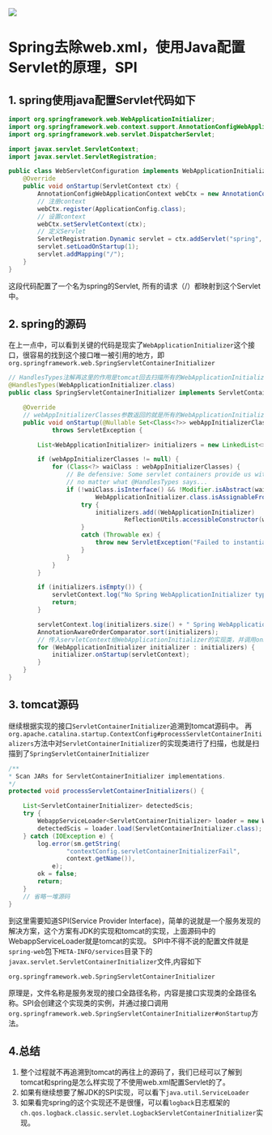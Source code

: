 ![](https://img.hacpai.com/bing/20190220.jpg?imageView2/1/w/960/h/540/interlace/1/q/100)

# Spring去除web.xml，使用Java配置Servlet的原理，SPI

## 1. spring使用java配置Servlet代码如下
```java
import org.springframework.web.WebApplicationInitializer;
import org.springframework.web.context.support.AnnotationConfigWebApplicationContext;
import org.springframework.web.servlet.DispatcherServlet;

import javax.servlet.ServletContext;
import javax.servlet.ServletRegistration;

public class WebServletConfiguration implements WebApplicationInitializer {
    @Override
    public void onStartup(ServletContext ctx) {
        AnnotationConfigWebApplicationContext webCtx = new AnnotationConfigWebApplicationContext();
        // 注册context
        webCtx.register(ApplicationConfig.class);
        // 设置context
        webCtx.setServletContext(ctx);
        // 定义Servlet
        ServletRegistration.Dynamic servlet = ctx.addServlet("spring", new DispatcherServlet(webCtx));
        servlet.setLoadOnStartup(1);
        servlet.addMapping("/");
    }
}
```
这段代码配置了一个名为spring的Servlet, 所有的请求（/）都映射到这个Servlet中。  

## 2. spring的源码
在上一点中，可以看到关键的代码是现实了`WebApplicationInitializer`这个接口，很容易的找到这个接口唯一被引用的地方，即`org.springframework.web.SpringServletContainerInitializer`  
```java 
// HandlesTypes注解再这里的作用是tomcat回去扫描所有的WebApplicationInitializer的实现类，包括抽象类。
@HandlesTypes(WebApplicationInitializer.class)
public class SpringServletContainerInitializer implements ServletContainerInitializer {

	@Override
    // webAppInitializerClasses参数返回的就是所有的WebApplicationInitializer的实现类
	public void onStartup(@Nullable Set<Class<?>> webAppInitializerClasses, ServletContext servletContext)
			throws ServletException {

		List<WebApplicationInitializer> initializers = new LinkedList<>();

		if (webAppInitializerClasses != null) {
			for (Class<?> waiClass : webAppInitializerClasses) {
				// Be defensive: Some servlet containers provide us with invalid classes,
				// no matter what @HandlesTypes says...
				if (!waiClass.isInterface() && !Modifier.isAbstract(waiClass.getModifiers()) &&
						WebApplicationInitializer.class.isAssignableFrom(waiClass)) {
					try {
						initializers.add((WebApplicationInitializer)
								ReflectionUtils.accessibleConstructor(waiClass).newInstance());
					}
					catch (Throwable ex) {
						throw new ServletException("Failed to instantiate WebApplicationInitializer class", ex);
					}
				}
			}
		}

		if (initializers.isEmpty()) {
			servletContext.log("No Spring WebApplicationInitializer types detected on classpath");
			return;
		}

		servletContext.log(initializers.size() + " Spring WebApplicationInitializers detected on classpath");
		AnnotationAwareOrderComparator.sort(initializers);
        // 传入servletContext给WebApplicationInitializer的实现类，并调用onStartup方法，此方法又定义Servlet
		for (WebApplicationInitializer initializer : initializers) {
			initializer.onStartup(servletContext);
		}
	}
}

```

## 3. tomcat源码  
继续根据实现的接口`ServletContainerInitializer`追溯到tomcat源码中。 
再`org.apache.catalina.startup.ContextConfig#processServletContainerInitializers`方法中对`ServletContainerInitializer`的实现类进行了扫描，也就是扫描到了`SpringServletContainerInitializer`
```java
/**
* Scan JARs for ServletContainerInitializer implementations.
*/
protected void processServletContainerInitializers() {

    List<ServletContainerInitializer> detectedScis;
    try {
        WebappServiceLoader<ServletContainerInitializer> loader = new WebappServiceLoader<>(context);
        detectedScis = loader.load(ServletContainerInitializer.class);
    } catch (IOException e) {
        log.error(sm.getString(
                "contextConfig.servletContainerInitializerFail",
                context.getName()),
            e);
        ok = false;
        return;
    }
    // 省略一堆源码
}
```
到这里需要知道SPI(Service Provider Interface)，简单的说就是一个服务发现的解决方案，这个方案有JDK的实现和tomcat的实现，上面源码中的WebappServiceLoader就是tomcat的实现。
SPI中不得不说的配置文件就是`spring-web`包下`META-INFO/services`目录下的`javax.servlet.ServletContainerInitializer`文件,内容如下
```
org.springframework.web.SpringServletContainerInitializer
```
原理是，文件名称是服务发现的接口全路径名称，内容是接口实现类的全路径名称。SPI会创建这个实现类的实例，并通过接口调用`org.springframework.web.SpringServletContainerInitializer#onStartup`方法。

## 4.总结
1. 整个过程就不再追溯到tomcat的再往上的源码了，我们已经可以了解到tomcat和spring是怎么样实现了不使用web.xml配置Servlet的了。  
2. 如果有继续想要了解JDK的SPI实现，可以看下`java.util.ServiceLoader`
3. 如果看完spring的这个实现还不是很懂，可以看`logback`日志框架的`ch.qos.logback.classic.servlet.LogbackServletContainerInitializer`实现。